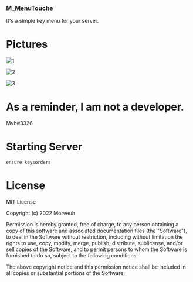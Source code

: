 ### M_MenuTouche
It's a simple key menu for your server.

# Pictures
![1](https://user-images.githubusercontent.com/107635538/174897280-0d6266ad-e49c-459b-b57a-b09abed4a434.PNG)

![2](https://user-images.githubusercontent.com/107635538/174897284-d62c814c-1f73-4276-9d98-43e6005eb92d.PNG)

![3](https://user-images.githubusercontent.com/107635538/174897285-9f32a43f-5385-4222-bd31-163352623e62.PNG)

# As a reminder, I am not a developer.
Mvh#3326

# Starting Server
```
ensure keysorders
```
# License
MIT License

Copyright (c) 2022 Morveuh

Permission is hereby granted, free of charge, to any person obtaining a copy
of this software and associated documentation files (the "Software"), to deal
in the Software without restriction, including without limitation the rights
to use, copy, modify, merge, publish, distribute, sublicense, and/or sell
copies of the Software, and to permit persons to whom the Software is
furnished to do so, subject to the following conditions:

The above copyright notice and this permission notice shall be included in all
copies or substantial portions of the Software.
